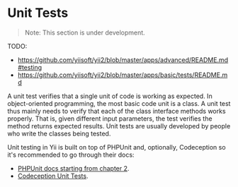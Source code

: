 Unit Tests
==========

> Note: This section is under development.

TODO:

- https://github.com/yiisoft/yii2/blob/master/apps/advanced/README.md#testing
- https://github.com/yiisoft/yii2/blob/master/apps/basic/tests/README.md

A unit test verifies that a single unit of code is working as expected. In object-oriented programming, the most basic
code unit is a class. A unit test thus mainly needs to verify that each of the class interface methods works properly.
That is, given different input parameters, the test verifies the method returns expected results.
Unit tests are usually developed by people who write the classes being tested.

Unit testing in Yii is built on top of PHPUnit and, optionally, Codeception so it's recommended to go through their docs:

- [PHPUnit docs starting from chapter 2](http://phpunit.de/manual/current/en/writing-tests-for-phpunit.html).
- [Codeception Unit Tests](http://codeception.com/docs/06-UnitTests).